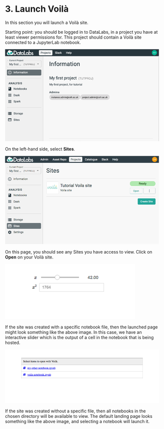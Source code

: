 # 3. Launch Voilà

In this section you will launch a Voilà site.

Starting point: you should be logged in to DataLabs, in a project you have at least
viewer permissions for. This project should contain a Voilà site connected to a
JupyterLab notebook.

![project page](../../img/project-page.png "project page")

On the left-hand side, select **Sites**.

![voila ready](../../img/project-voila-ready.png "voila ready")

On this page, you should see any Sites you have access to view.
Click on **Open** on your Voilà site.

![voila example](../../img/project-voila-example.png "voila example")

If the site was created with a specific notebook file, then the launched page might
look something like the above image. In this case, we have an interactive slider
which is the output of a cell in the notebook that is being hosted.

![voila landing page](../../img/project-voila-landing-page.png "voila landing page")

If the site was created without a specific file, then all notebooks in the chosen
directory will be available to view. The default landing page looks something like
the above image, and selecting a notebook will launch it.
